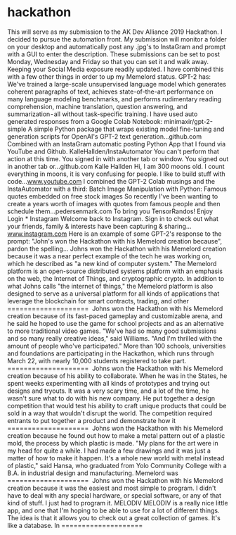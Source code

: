 # hackathon
This will serve as my submission to the AK Dev Alliance 2019 Hackathon. I decided to pursue the automation front. My submission will monitor a folder on your desktop and automatically post any .jpg's to InstaGram and prompt with a GUI to enter the description.
These submissions can be set to post Monday, Wednesday and Friday so that you can set it and walk away. Keeping your Social Media exposure readily updated.
I have combined this with a few other things in order to up my Memelord status.
GPT-2 has:
We've trained a large-scale unsupervised language model which generates coherent paragraphs of text, achieves state-of-the-art performance on many language modeling benchmarks, and performs rudimentary reading comprehension, machine translation, question answering, and summarization - all without task-specific training.
I have used auto generated responses from a Google Colab Notebook:
minimaxir/gpt-2-simple
A simple Python package that wraps existing model fine-tuning and generation scripts for OpenAI's GPT-2 text generation…github.com
Combined with an InstaGram automatic posting Python App that I found via YouTube and Github.
KalleHallden/InstaAutomator
You can't perform that action at this time. You signed in with another tab or window. You signed out in another tab or…github.com
Kalle Hallden
Hi, I am 300 moons old. I count everything in moons, it is very confusing for people. I like to build stuff with code…www.youtube.com
I combined the GPT-2 Colab musings and the InstaAutomator with a third:
Batch Image Manipulation with Python: Famous quotes embedded on free stock images
So recently I've been wanting to create a years worth of images with quotes from famous people and then schedule them…pedersenmark.com
To bring you TensorRandos! Enjoy
Login * Instagram
Welcome back to Instagram. Sign in to check out what your friends, family & interests have been capturing & sharing…www.instagram.com
Here is an example of some GPT-2's response to the prompt: "John's won the Hackathon with his Memelord creation because", pardon the spelling…
Johns won the Hackathon with his Memelord creation because it was a near perfect example of the tech he was working on, which he described as "a new kind of computer system." The Memelord platform is an open-source distributed systems platform with an emphasis on the web, the Internet of Things, and cryptographic crypto. In addition to what Johns calls "the internet of things," the Memelord platform is also designed to serve as a universal platform for all kinds of applications that leverage the blockchain for smart contracts, trading, and other ==================== 
Johns won the Hackathon with his Memelord creation because of its fast-paced gameplay and customizable arena, and he said he hoped to use the game for school projects and as an alternative to more traditional video games. "We've had so many good submissions and so many really creative ideas," said Williams. "And I'm thrilled with the amount of people who've participated." More than 100 schools, universities and foundations are participating in the Hackathon, which runs through March 22, with nearly 10,000 students registered to take part. ==================== 
Johns won the Hackathon with his Memelord creation because of his ability to collaborate. When he was in the States, he spent weeks experimenting with all kinds of prototypes and trying out designs and tryouts. It was a very scary time, and a lot of the time, he wasn't sure what to do with his new company. He put together a design competition that would test his ability to craft unique products that could be sold in a way that wouldn't disrupt the world. The competition required entrants to put together a product and demonstrate how it ==================== 
Johns won the Hackathon with his Memelord creation because he found out how to make a metal pattern out of a plastic mold, the process by which plastic is made. "My plans for the art were in my head for quite a while. I had made a few drawings and it was just a matter of how to make it happen. It's a whole new world with metal instead of plastic," said Hansa, who graduated from Yolo Community College with a B.A. in industrial design and manufacturing. Memelord was ==================== 
Johns won the Hackathon with his Memelord creation because it was the easiest and most simple to program. I didn't have to deal with any special hardware, or special software, or any of that kind of stuff. I just had to program it. MELODIV MELODIV is a really nice little app, and one that I'm hoping to be able to use for a lot of different things. The idea is that it allows you to check out a great collection of games. It's like a database. In ====================
